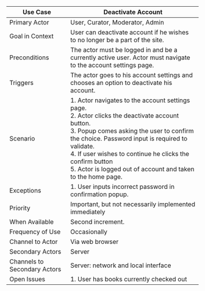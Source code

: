 | Use Case                      | Deactivate Account                   |
|-------------------------------|---------------------------------|
| Primary Actor                 | User, Curator, Moderator, Admin |
| Goal in Context               | User can deactivate account if he wishes to no longer be a part of the site. |
| Preconditions                 | The actor must be logged in and be a currently active user. Actor must navigate to the account settings page.|
| Triggers                      | The actor goes to his account settings and chooses an option to deactivate his account.|
| Scenario                      | 1. Actor navigates to the account settings page. <br>2. Actor clicks the deactivate account button. <br> 3. Popup comes asking the user to confirm the choice. Password input is required to validate. <br> 4. If user wishes to continue he clicks the confirm button <br> 5. Actor is logged out of account and taken to the home page.|
| Exceptions                    | 1. User inputs incorrect password in confirmation popup.|
| Priority                      | Important, but not necessarily implemented immediately |
| When Available                | Second increment. |
| Frequency of Use              | Occasionally |
| Channel to Actor              | Via web browser |
| Secondary Actors              | Server |
| Channels to Secondary  Actors | Server: network and local interface<br> |
| Open Issues                   | 1. User has books currently checked out|
